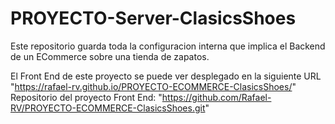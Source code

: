 # PROYECTO-Server-ClasicsShoes
Este repositorio guarda toda la configuracion interna que implica el Backend de un ECommerce sobre una tienda de zapatos.

El Front End de este proyecto se puede ver desplegado
en la siguiente URL "https://rafael-rv.github.io/PROYECTO-ECOMMERCE-ClasicsShoes/"
Repositorio del proyecto Front End: "https://github.com/Rafael-RV/PROYECTO-ECOMMERCE-ClasicsShoes.git"
